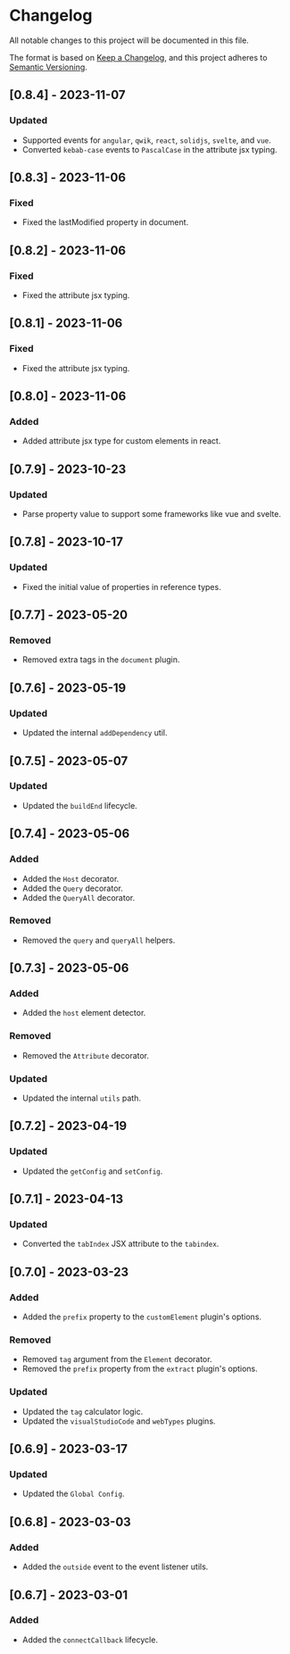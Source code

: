# Changelog

All notable changes to this project will be documented in this file.

The format is based on [Keep a Changelog](https://keepachangelog.com/en/1.0.0/),
and this project adheres to [Semantic Versioning](https://semver.org/spec/v2.0.0.html).

## [0.8.4] - 2023-11-07

### Updated

- Supported events for `angular`, `qwik`, `react`, `solidjs`, `svelte`, and `vue`.
- Converted `kebab-case` events to `PascalCase` in the attribute jsx typing.

## [0.8.3] - 2023-11-06

### Fixed

- Fixed the lastModified property in document.

## [0.8.2] - 2023-11-06

### Fixed

- Fixed the attribute jsx typing.

## [0.8.1] - 2023-11-06

### Fixed

- Fixed the attribute jsx typing.

## [0.8.0] - 2023-11-06

### Added

- Added attribute jsx type for custom elements in react.

## [0.7.9] - 2023-10-23

### Updated

- Parse property value to support some frameworks like vue and svelte.

## [0.7.8] - 2023-10-17

### Updated

- Fixed the initial value of properties in reference types.

## [0.7.7] - 2023-05-20

### Removed

- Removed extra tags in the `document` plugin.

## [0.7.6] - 2023-05-19

### Updated

- Updated the internal `addDependency` util.

## [0.7.5] - 2023-05-07

### Updated

- Updated the `buildEnd` lifecycle.

## [0.7.4] - 2023-05-06

### Added

- Added the `Host` decorator.
- Added the `Query` decorator.
- Added the `QueryAll` decorator.

### Removed

- Removed the `query` and `queryAll` helpers.

## [0.7.3] - 2023-05-06

### Added

- Added the `host` element detector.

### Removed

- Removed the `Attribute` decorator.

### Updated

- Updated the internal `utils` path.

## [0.7.2] - 2023-04-19

### Updated

- Updated the `getConfig` and `setConfig`.

## [0.7.1] - 2023-04-13

### Updated

- Converted the `tabIndex` JSX attribute to the `tabindex`.

## [0.7.0] - 2023-03-23

### Added

- Added the `prefix` property to the `customElement` plugin's options.

### Removed

- Removed `tag` argument from the `Element` decorator.
- Removed the `prefix` property from the `extract` plugin's options.

### Updated

- Updated the `tag` calculator logic.
- Updated the `visualStudioCode` and `webTypes` plugins.

## [0.6.9] - 2023-03-17

### Updated

- Updated the `Global Config`.

## [0.6.8] - 2023-03-03

### Added

- Added the `outside` event to the event listener utils.

## [0.6.7] - 2023-03-01

### Added

- Added the `connectCallback` lifecycle.
